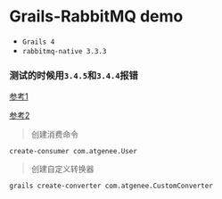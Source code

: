 # Grails-RabbitMQ demo

* `Grails 4`
* `rabbitmq-native 3.3.3`

### 测试的时候用`3.4.5`和`3.4.4`报错

[参考1](http://guides.grails.org/grails-rabbitmq/guide/index.html)

[参考2](http://budjb.github.io/grails-rabbitmq-native/3.x/latest/)

> 创建消费命令

```
create-consumer com.atgenee.User
```


> 创建自定义转换器

```
grails create-converter com.atgenee.CustomConverter
```